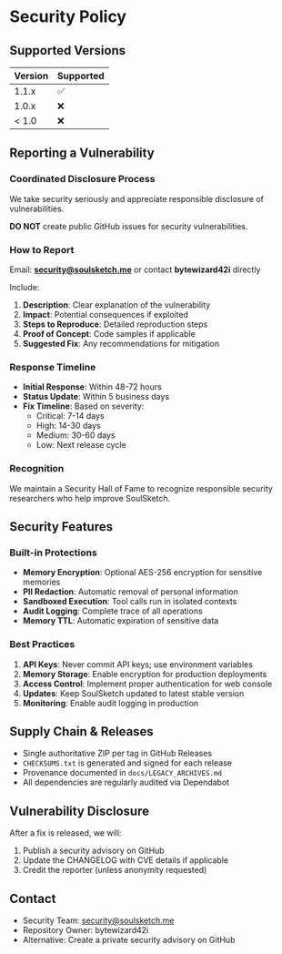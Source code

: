 # Security Policy

## Supported Versions

| Version | Supported          |
| ------- | ------------------ |
| 1.1.x   | :white_check_mark: |
| 1.0.x   | :x:                |
| < 1.0   | :x:                |

## Reporting a Vulnerability

### Coordinated Disclosure Process

We take security seriously and appreciate responsible disclosure of vulnerabilities.

**DO NOT** create public GitHub issues for security vulnerabilities.

### How to Report

Email: **security@soulsketch.me** or contact **bytewizard42i** directly

Include:
1. **Description**: Clear explanation of the vulnerability
2. **Impact**: Potential consequences if exploited
3. **Steps to Reproduce**: Detailed reproduction steps
4. **Proof of Concept**: Code samples if applicable
5. **Suggested Fix**: Any recommendations for mitigation

### Response Timeline

- **Initial Response**: Within 48-72 hours
- **Status Update**: Within 5 business days
- **Fix Timeline**: Based on severity:
  - Critical: 7-14 days
  - High: 14-30 days
  - Medium: 30-60 days
  - Low: Next release cycle

### Recognition

We maintain a Security Hall of Fame to recognize responsible security researchers who help improve SoulSketch.

## Security Features

### Built-in Protections

- **Memory Encryption**: Optional AES-256 encryption for sensitive memories
- **PII Redaction**: Automatic removal of personal information
- **Sandboxed Execution**: Tool calls run in isolated contexts
- **Audit Logging**: Complete trace of all operations
- **Memory TTL**: Automatic expiration of sensitive data

### Best Practices

1. **API Keys**: Never commit API keys; use environment variables
2. **Memory Storage**: Enable encryption for production deployments
3. **Access Control**: Implement proper authentication for web console
4. **Updates**: Keep SoulSketch updated to latest stable version
5. **Monitoring**: Enable audit logging in production

## Supply Chain & Releases

- Single authoritative ZIP per tag in GitHub Releases
- `CHECKSUMS.txt` is generated and signed for each release
- Provenance documented in `docs/LEGACY_ARCHIVES.md`
- All dependencies are regularly audited via Dependabot

## Vulnerability Disclosure

After a fix is released, we will:
1. Publish a security advisory on GitHub
2. Update the CHANGELOG with CVE details if applicable
3. Credit the reporter (unless anonymity requested)

## Contact

- Security Team: security@soulsketch.me
- Repository Owner: bytewizard42i
- Alternative: Create a private security advisory on GitHub
